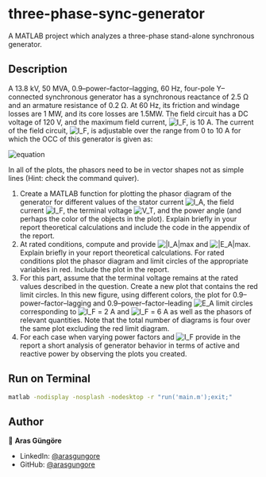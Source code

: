 # three-phase-sync-generator

A MATLAB project which analyzes a three-phase stand-alone synchronous generator.



## Description

A 13.8 kV, 50 MVA, 0.9–power–factor–lagging, 60 Hz, four-pole Y–connected synchronous generator has a synchronous
reactance of 2.5 Ω and an armature resistance of 0.2 Ω. At 60 Hz, its friction and windage losses are 1 MW, and
its core losses are 1.5MW. The field circuit has a DC voltage of 120 V, and the maximum field current, ![I_F](https://render.githubusercontent.com/render/math?math=I_F), is 10 A.
The current of the field circuit, ![I_F](https://render.githubusercontent.com/render/math?math=I_F), is adjustable over the range from 0 to 10 A for which the OCC of this generator is given as:

![equation](https://latex.codecogs.com/svg.image?%5Clarge%20V_%7BT,OpenCircuit%7D(I_F)=20%5C,(1.05-%5Cexp(-0.3%5C,I_F))%5C;kV)

In all of the plots, the phasors need to be in vector shapes not as simple lines (Hint: check the
command quiver).

1. Create a MATLAB function for plotting the phasor diagram of the generator for different
    values of the stator current ![I_A](https://render.githubusercontent.com/render/math?math=I_A), the field current ![I_F](https://render.githubusercontent.com/render/math?math=I_F), the terminal voltage ![V_T](https://render.githubusercontent.com/render/math?math=V_T), and
    the power angle (and perhaps the color of the objects in the plot). Explain briefly in
    your report theoretical calculations and include the code in the appendix of the report.
2. At rated conditions, compute and provide ![|I_A|max](https://render.githubusercontent.com/render/math?math=|I_A|_{max}) and ![|E_A|max](https://render.githubusercontent.com/render/math?math=|E_A|_{max}). Explain briefly in your
    report theoretical calculations. For rated conditions plot the phasor diagram and limit
    circles of the appropriate variables in red. Include the plot in the report.
3. For this part, assume that the terminal voltage remains at the rated values described in the
    question. Create a new plot that contains the red limit circles. In this new figure, using
    different colors, the plot for 0.9–power–factor–lagging and 0.9–power–factor–leading ![E_A](https://render.githubusercontent.com/render/math?math=E_A) limit
    circles corresponding to ![I_F](https://render.githubusercontent.com/render/math?math=I_F) = 2 A and ![I_F](https://render.githubusercontent.com/render/math?math=I_F) = 6 A as well as the phasors of relevant quantities.
    Note that the total number of diagrams is four over the same plot excluding the red limit
    diagram.
4. For each case when varying power factors and ![I_F](https://render.githubusercontent.com/render/math?math=I_F) provide in the report a short analysis of
    generator behavior in terms of active and reactive power by observing the plots you created.



## Run on Terminal

```sh
matlab -nodisplay -nosplash -nodesktop -r "run('main.m');exit;"
```



## Author

👤 **Aras Güngöre**

* LinkedIn: [@arasgungore](https://www.linkedin.com/in/arasgungore)
* GitHub: [@arasgungore](https://github.com/arasgungore)
